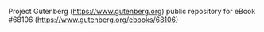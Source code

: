 Project Gutenberg (https://www.gutenberg.org) public repository for
eBook #68106 (https://www.gutenberg.org/ebooks/68106)
